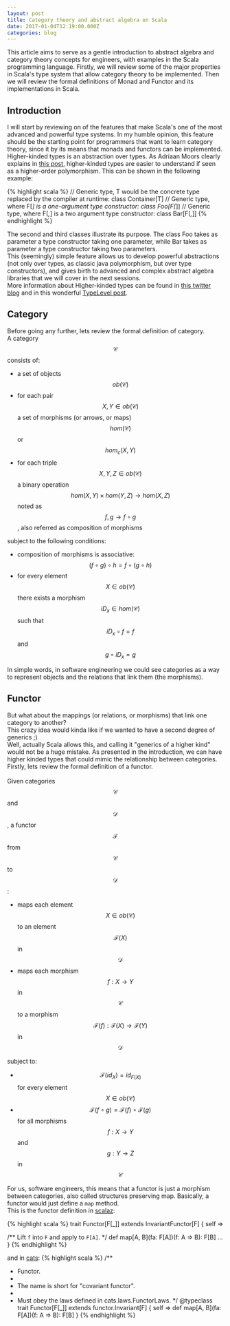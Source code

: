 ```yaml
---
layout: post
title: Category theory and abstract algebra on Scala
date: 2017-01-04T12:19:00.000Z
categories: blog
---
```


This article aims to serve as a gentle introduction to abstract algebra and category theory concepts for engineers, with examples in the Scala programming language. Firstly, we will review some of the major properties in Scala's type system that allow category theory to be implemented. Then we will review the formal definitions of Monad and Functor and its implementations in Scala.<br>

## Introduction

I will start by reviewing on of the features that make Scala's one of the most advanced and powerful type systems. In my humble opinion, this feature should be the starting point for programmers that want to learn category theory, since it by its means that monads and functors can be implemented.<br>
Higher-kinded types is an abstraction over types. As Adriaan Moors clearly explains in [this post][SO01], higher-kinded types are easier to understand if seen as a higher-order polymorphism. This can be shown in the following example:


{% highlight scala %}
// Generic type, T would be the concrete type replaced by the compiler at runtime:
class Container[T] 
// Generic type, where F[_] is a one-argument type constructor:
class Foo[F[_]]
// Generic type, where F[_,_] is a two argument type constructor:
class Bar[F[_,_]]
{% endhighlight %} 

The second and third classes illustrate its purpose. The class Foo takes as parameter a type constructor taking one parameter, while Bar takes as parameter a type constructor taking two parameters.
<br>
This (seemingly) simple feature allows us to develop powerful abstractions (not only over types, as classic java polymorphism, but over type constructors), and gives birth to advanced and complex abstract algebra libraries that we will cover in the next sessions.
<br>
More information about Higher-kinded types can be found in [this twitter blog][TW01] and in this wonderful [TypeLevel post][TY01].

[SO01]: http://stackoverflow.com/a/6427289/5089400
[TW01]: https://twitter.github.io/scala_school/advanced-types.html#higher
[TY01]: http://typelevel.org/blog/2016/08/21/hkts-moving-forward.html

## Category

Before going any further, lets review the formal definition of category.
<br>
A category  $$ \mathcal C $$ consists of:
<br>

* a set of objects $$ ob(\mathcal C) $$
* for each pair $$ X,Y \in ob(\mathcal C) $$ a set of morphisms (or arrows, or maps) $$ hom(\mathcal C) $$ or $$ hom_c(X,Y) $$
* for each triple $$ X,Y,Z \in ob(\mathcal C)$$ a binary operation $$ hom(X,Y) \times hom(Y,Z) \rightarrow hom(X,Z) $$ noted as $$ f,g \rightarrow f \circ g $$, also referred as composition of morphisms

subject to the following conditions:

* composition of morphisms is associative: $$ (f \circ g) \circ h = f \circ (g \circ h) $$
* for every element $$ X \in ob(\mathcal C) $$ there exists a morphism $$ iD_x \in hom(\mathcal C) $$ such that $$ iD_x \circ f = f $$ and $$ g \circ iD_x = g $$

In simple words, in software engineering we could see categories as a way to represent objects and the relations that link them (the morphisms).

## Functor

But what about the mappings (or relations, or morphisms) that link one category to another?
<br>
This crazy idea would kinda like if we wanted to have a second degree of generics ;)
<br>
Well, actually Scala allows this, and calling it "generics of a higher kind" would not be a huge mistake. As presented in the introduction, we can have higher kinded types that could mimic the relationship between categories.
<br>
Firstly, lets review the formal definition of a functor.
<br>
<br>
Given categories $$ \mathcal C $$ and $$ \mathcal D $$, a functor $$ \mathcal F $$ from $$ \mathcal C $$ to $$ \mathcal D $$:

* maps each element $$ X \in ob(\mathcal C) $$ to an element $$ \mathcal F(X) $$ in $$ \mathcal D $$
* maps each morphism $$ f: X \rightarrow Y $$ in $$ \mathcal C $$ to a morphism $$ \mathcal F(f): \mathcal F(X) \rightarrow \mathcal F(Y) $$ in $$ \mathcal D $$

subject to:

* $$ \mathcal F(id_X) = id_{F(X)} $$ for every element $$ X \in ob(\mathcal C) $$
* $$ \mathcal F(f \circ g) = \mathcal F(f)  \circ \mathcal F(g) $$ for all morphisms $$ f: X \rightarrow Y $$ and $$ g: Y \rightarrow Z $$ in $$ \mathcal C $$

For us, software engineers, this means that a functor is just a morphism between categories, also called structures preserving map. Basically, a functor would just define a ```map``` method.
<br>
This is the functor definition in [scalaz][scalaz]:

{% highlight scala %}
trait Functor[F[_]] extends InvariantFunctor[F] { self =>

  /** Lift `f` into `F` and apply to `F[A]`. */
  def map[A, B](fa: F[A])(f: A => B): F[B]
  ...
}
{% endhighlight %} 

and in [cats][cats]:
{% highlight scala %}
/**
  * Functor.
  *
  * The name is short for "covariant functor".
  *
  * Must obey the laws defined in cats.laws.FunctorLaws.
  */
@typeclass trait Functor[F[_]] extends functor.Invariant[F] { self =>
  def map[A, B](fa: F[A])(f: A => B): F[B]
}
{% endhighlight %} 

[scalaz]: https://github.com/scalaz/scalaz
[cats]: https://github.com/typelevel/cats


